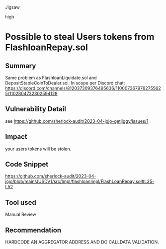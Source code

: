 Jigsaw

high

# Possible to steal Users tokens from FlashloanRepay.sol

## Summary
Same problem as FlashloanLiquidate.sol and DepositStableCoinToDealer.sol. 
In scope per Discord chat: https://discord.com/channels/812037309376495636/1100073679762755625/1102804732302594128

## Vulnerability Detail
see https://github.com/sherlock-audit/2023-04-jojo-getjiggy/issues/1
## Impact
your users tokens will be stolen. 
## Code Snippet
https://github.com/sherlock-audit/2023-04-jojo/blob/main/JUSDV1/src/Impl/flashloanImpl/FlashLoanRepay.sol#L35-L52
## Tool used

Manual Review

## Recommendation
HARDCODE AN AGGREGATOR ADDRESS AND DO CALLDATA VALIDATION. 
